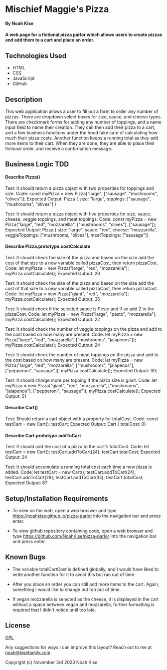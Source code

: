 

# Mischief Maggie's Pizza

#### By Noah Kise

#### A web page for a fictional pizza parlor which allows users to create pizzas and add them to a cart and place an order.

## Technologies Used

* HTML
* CSS
* JavaScript
* GitHub

## Description

This web application allows a user to fill out a form to order any number of pizzas.  There are dropdown select boxes for size, sauce, and cheese types.  There are checkmark forms for adding any number of toppings, and a name input field to name their creation.  They can then add their pizza to a cart, and a few business functions under the hood take care of calculating how much their pizza costs.  Another function keeps a running total as they add more items to their cart.  When they are done, they are able to place their fictional order, and receive a confirmation message.

## Business Logic TDD

#### Describe Pizza()

Test: It should return a pizza object with two properties for toppings and size.
Code: const myPizza = new Pizza("large", ["sausage", "mushrooms", "olives"]);
Expected Output: Pizza { size: "large", toppings: ["sausage", "mushrooms", "olives"] }

Test: It should return a pizza object with five properties for size, sauce, cheese, veggie toppings, and meat toppings.
Code: const myPizza = new Pizza("large", "red", "mozzarellla", ["mushrooms", "olives"], ["sausage"]);
Expected Output: Pizza { size: "large", sauce: "red", cheese: "mozzarella", veggieToppings: ["mushrooms, "olives"], meatToppings: ["sausage"]}

#### Describe Pizza.prototype.costCalculate

Test: It should check the size of the pizza and based on the size add the cost of that size to a new variable called pizzaCost, then return pizzaCost.
Code: let myPizza = new Pizza("large", "red", "mozzarella");
      myPizza.costCalculate();
Expected Output: 20

Test:  It should check the size of the pizza and based on the size add the cost of that size to a new variable called pizzaCost, then return pizzaCost.
Code: let myPizza = new Pizza("giant", "red", "mozzarella");
      myPizza.costCalculate();
Expected Output: 35

Test: It should check if the selected sauce is Pesto and if so add 2 to the pizzaCost.
Code: let myPizza = new Pizza("large", "pesto", "mozzarella");
      myPizza.costCalculate();
Expected Output: 22

Test: It should check the number of veggie toppings on the pizza and add to the cost based on how many are present.
Code: let myPizza = new Pizza("large", "red", "mozzarella", ["mushrooms", "jalapenos"]); 
      myPizza.costCalculate();
Expected Output: 24

Test: It should check the number of meat toppings on the pizza and add to the cost based on how many are present.
Code: let myPizza = new Pizza("large", "red", "mozzarella", ["mushrooms", "jalapenos"], ["pepperoni", "sausage"]);
      myPizza.costCalculate();
Expected Output: 30;

Test: It should charge more per topping if the pizza size is giant.
Code: let myPizza = new Pizza("giant", "red", "mozzarella", ["mushrooms", "jalapenos"], ["pepperoni", "sausage"]);
      myPizza.costCalculate();
Expected Output: 51

#### Describe Cart()

Test: Should return a cart object with a property for totalCost.
Code: const testCart = new Cart();
      testCart;
Expected Output: Cart { totalCost: 0}


#### Describe Cart.prototype.addToCart

Test: It should add the cost of a pizza to the cart's totalCost.
Code: let testCart = new Cart();
      testCart.addToCart(24);
      testCart.totalCost;
Expected Output: 24

Test: It should accumulate a running total cost each time a new pizza is added.
Code: let testCart = new Cart();
      testCart.addToCart(24);
      testCart.addToCart(28);
      testCart.addToCart(35);
      testCart.totalCost;
Expected Output: 87

## Setup/Installation Requirements

* To view on the web, open a web broswer and type https://noahkise.github.io/pizza-parlor into the navigation bar and press enter.

* To view github repository containing code, open a web browser and type https://github.com/NoahKise/pizza-parlor into the navigation bar and press enter.

## Known Bugs

* The variable totalCartCost is defined globally, and I would have liked to write another function for it to avoid this but ran out of time.

* After you place an order you can still add more items to the cart. Again, something I would like to change but ran out of time.

* If vegan mozzarella is selected as the cheese, it is displayed in the cart without a space between vegan and mozzarella, further formatting is required that I didn't notice until too late.

## License

[GPL](LICENSE.txt)

Any suggestions for ways I can improve this layout? Reach out to me at noah@kisefamily.com

Copyright (c) November 3rd 2023 Noah Kise